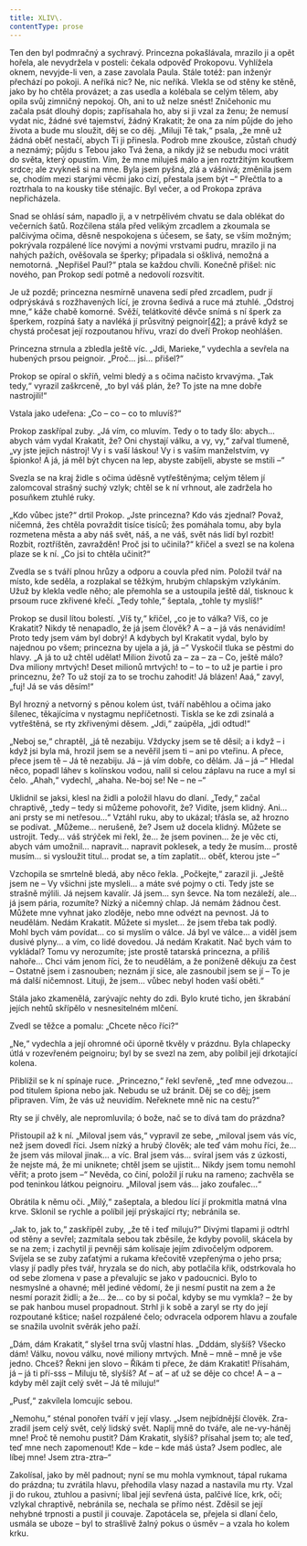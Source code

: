```yaml
---
title: XLIV\.
contentType: prose
---
```


  

Ten den byl podmračný a sychravý. Princezna pokašlávala, mrazilo ji a opět hořela, ale nevydržela v posteli: čekala odpověď Prokopovu. Vyhlížela oknem, nevyjde-li ven, a zase zavolala Paula. Stále totéž: pan inženýr přechází po pokoji. A neříká nic? Ne, nic neříká. Vlekla se od stěny ke stěně, jako by ho chtěla provázet; a zas usedla a kolébala se celým tělem, aby opila svůj zimničný nepokoj. Oh, ani to už nelze snést! Zničehonic mu začala psát dlouhý dopis; zapřísahala ho, aby si ji vzal za ženu; že nemusí vydat nic, žádné své tajemství, žádný Krakatit; že ona za ním půjde do jeho života a bude mu sloužit, děj se co děj. „Miluji Tě tak,“ psala, „že mně už žádná oběť nestačí, abych Ti ji přinesla. Podrob mne zkoušce, zůstaň chudý a neznámý; půjdu s Tebou jako Tvá žena, a nikdy již se nebudu moci vrátit do světa, který opustím. Vím, že mne miluješ málo a jen roztržitým koutkem srdce; ale zvykneš si na mne. Byla jsem pyšná, zlá a vášnivá; změnila jsem se, chodím mezi starými věcmi jako cizí, přestala jsem být –“ Přečtla to a roztrhala to na kousky tiše sténajíc. Byl večer, a od Prokopa zpráva nepřicházela.

Snad se ohlásí sám, napadlo ji, a v netrpělivém chvatu se dala oblékat do večerních šatů. Rozčilena stála před velikým zrcadlem a zkoumala se palčivýma očima, děsně nespokojena s účesem, se šaty, se vším možným; pokrývala rozpálené líce novými a novými vrstvami pudru, mrazilo ji na nahých pažích, ověšovala se šperky; připadala si ošklivá, nemožná a nemotorná. „Nepřišel Paul?“ ptala se každou chvíli. Konečně přišel: nic nového, pan Prokop sedí potmě a nedovolí rozsvítit.

Je už pozdě; princezna nesmírně unavena sedí před zrcadlem, pudr jí odprýskává s rozžhavených lící, je zrovna šedivá a ruce má ztuhlé. „Odstroj mne,“ káže chabě komorné. Svěží, telátkovité děvče snímá s ní šperk za šperkem, rozpíná šaty a navléká jí průsvitný peignoir[\[42\]](./resources/undefined); a právě když se chystá pročesat její rozpoutanou hřívu, vrazí do dveří Prokop neohlášen.

Princezna strnula a zbledla ještě víc. „Jdi, Marieke,“ vydechla a sevřela na hubených prsou peignoir. „Proč… jsi… přišel?“

Prokop se opíral o skříň, velmi bledý a s očima načisto krvavýma. „Tak tedy,“ vyrazil zaškrceně, „to byl váš plán, že? To jste na mne dobře nastrojili!“

Vstala jako udeřena: „Co – co – co to mluvíš?“

Prokop zaskřípal zuby. „Já vím, co mluvím. Tedy o to tady šlo: abych… abych vám vydal Krakatit, že? Oni chystají válku, a vy, vy,“ zařval tlumeně, „vy jste jejich nástroj! Vy i s vaší láskou! Vy i s vaším manželstvím, vy špionko! A já, já měl být chycen na lep, abyste zabíjeli, abyste se mstili –“

Svezla se na kraj židle s očima úděsně vytřeštěnýma; celým tělem jí zalomcoval strašný suchý vzlyk; chtěl se k ní vrhnout, ale zadržela ho posuňkem ztuhlé ruky.

„Kdo vůbec jste?“ drtil Prokop. „Jste princezna? Kdo vás zjednal? Považ, ničemná, žes chtěla povraždit tisíce tisíců; žes pomáhala tomu, aby byla rozmetena města a aby náš svět, náš, a ne váš, svět nás lidí byl rozbit! Rozbit, roztříštěn, zavražděn! Proč jsi to učinila?“ křičel a svezl se na kolena plaze se k ní. „Co jsi to chtěla učinit?“

Zvedla se s tváří plnou hrůzy a odporu a couvla před ním. Položil tvář na místo, kde seděla, a rozplakal se těžkým, hrubým chlapským vzlykáním. Užuž by klekla vedle něho; ale přemohla se a ustoupila ještě dál, tisknouc k prsoum ruce zkřivené křečí. „Tedy tohle,“ šeptala, „tohle ty myslíš!“

Prokop se dusil lítou bolestí. „Víš ty,“ křičel, „co je to válka? Víš, co je Krakatit? Nikdy tě nenapadlo, že já jsem člověk? A – a – já vás nenávidím! Proto tedy jsem vám byl dobrý! A kdybych byl Krakatit vydal, bylo by najednou po všem; princezna by ujela a já, já –“ Vyskočil tluka se pěstmi do hlavy. „A já to už chtěl udělat! Milion životů za – za – za – Co, ještě málo? Dva miliony mrtvých! Deset milionů mrtvých! to – to – to už je partie i pro princeznu, že? To už stojí za to se trochu zahodit! Já blázen! Aaá,“ zavyl, „fuj! Já se vás děsím!“

Byl hrozný a netvorný s pěnou kolem úst, tváří naběhlou a očima jako šílenec, těkajícíma v nystagmu nepříčetnosti. Tiskla se ke zdi zsinalá a vytřeštěná, se rty zkřivenými děsem. „Jdi,“ zaúpěla, „jdi odtud!“

„Neboj se,“ chraptěl, „já tě nezabiju. Vždycky jsem se tě děsil; a i když – i když jsi byla má, hrozil jsem se a nevěřil jsem ti – ani po vteřinu. A přece, přece jsem tě – Já tě nezabiju. Já – já vím dobře, co dělám. Já – já –“ Hledal něco, popadl láhev s kolínskou vodou, nalil si celou záplavu na ruce a myl si čelo. „Ahah,“ vydechl, „ahaha. Ne-boj se! Ne – ne –“

Uklidnil se jaksi, klesl na židli a položil hlavu do dlaní. „Tedy,“ začal chraptivě, „tedy – tedy si můžeme pohovořit, že? Vidíte, jsem klidný. Ani… ani prsty se mi netřesou…“ Vztáhl ruku, aby to ukázal; třásla se, až hrozno se podívat. „Můžeme… nerušeně, že? Jsem už docela klidný. Můžete se ustrojit. Tedy… váš strýček mi řekl, že… že jsem povinen… že je věc cti, abych vám umožnil… napravit… napravit poklesek, a tedy že musím… prostě musím… si vysloužit titul… prodat se, a tím zaplatit… oběť, kterou jste –“

Vzchopila se smrtelně bledá, aby něco řekla. „Počkejte,“ zarazil ji. „Ještě jsem ne – Vy všichni jste mysleli… a máte své pojmy o cti. Tedy jste se strašně mýlili. Já nejsem kavalír. Já jsem… syn ševce. Na tom nezáleží, ale… já jsem pária, rozumíte? Nízký a ničemný chlap. Já nemám žádnou čest. Můžete mne vyhnat jako zloděje, nebo mne odvézt na pevnost. Já to neudělám. Nedám Krakatit. Můžete si myslet… že jsem třeba tak podlý. Mohl bych vám povídat… co si myslím o válce. Já byl ve válce… a viděl jsem dusivé plyny… a vím, co lidé dovedou. Já nedám Krakatit. Nač bych vám to vykládal? Tomu vy nerozumíte; jste prostě tatarská princezna, a příliš nahoře… Chci vám jenom říci, že to neudělám, a že poníženě děkuju za čest – Ostatně jsem i zasnouben; neznám jí sice, ale zasnoubil jsem se jí – To je má další ničemnost. Lituji, že jsem… vůbec nebyl hoden vaší oběti.“

Stála jako zkamenělá, zarývajíc nehty do zdi. Bylo kruté ticho, jen škrabání jejích nehtů skřípělo v nesnesitelném mlčení.

Zvedl se těžce a pomalu: „Chcete něco říci?“

„Ne,“ vydechla a její ohromné oči úporně tkvěly v prázdnu. Byla chlapecky útlá v rozevřeném peignoiru; byl by se svezl na zem, aby políbil její drkotající kolena.

Přiblížil se k ní spínaje ruce. „Princezno,“ řekl sevřeně, „teď mne odvezou… pod titulem špiona nebo jak. Nebudu se už bránit. Děj se co děj; jsem připraven. Vím, že vás už neuvidím. Neřeknete mně nic na cestu?“

Rty se jí chvěly, ale nepromluvila; ó bože, nač se to dívá tam do prázdna?

Přistoupil až k ní. „Miloval jsem vás,“ vypravil ze sebe, „miloval jsem vás víc, než jsem dovedl říci. Jsem nízký a hrubý člověk; ale teď vám mohu říci, že… že jsem vás miloval jinak… a víc. Bral jsem vás… svíral jsem vás z úzkosti, že nejste má, že mi uniknete; chtěl jsem se ujistit… Nikdy jsem tomu nemohl věřit; a proto jsem –“ Nevěda, co činí, položil jí ruku na rameno; zachvěla se pod teninkou látkou peignoiru. „Miloval jsem vás… jako zoufalec…“

Obrátila k němu oči. „Milý,“ zašeptala, a bledou lící jí prokmitla matná vlna krve. Sklonil se rychle a políbil její prýskající rty; nebránila se.

„Jak to, jak to,“ zaskřípěl zuby, „že tě i teď miluju?“ Divými tlapami ji odtrhl od stěny a sevřel; zazmítala sebou tak zběsile, že kdyby povolil, skácela by se na zem; i zachytil ji pevněji sám kolísaje jejím zdivočelým odporem. Svíjela se se zuby zaťatými a rukama křečovitě vzepřenýma o jeho prsa; vlasy jí padly přes tvář, hryzala se do nich, aby potlačila křik, odstrkovala ho od sebe zlomena v pase a převalujíc se jako v padoucnici. Bylo to nesmyslné a ohavné; měl jediné vědomí, že ji nesmí pustit na zem a že nesmí porazit židli; a že… že… co by si počal, kdyby se mu vymkla? – že by se pak hanbou musel propadnout. Strhl ji k sobě a zaryl se rty do její rozpoutané kštice; našel rozpálené čelo; odvracela odporem hlavu a zoufale se snažila uvolnit svěrák jeho paží.

„Dám, dám Krakatit,“ slyšel trna svůj vlastní hlas. „Dddám, slyšíš? Všecko dám! Válku, novou válku, nové miliony mrtvých. Mně – mně – mně je vše jedno. Chceš? Řekni jen slovo – Říkám ti přece, že dám Krakatit! Přísahám, já – já ti pří-sss – Miluju tě, slyšíš? Ať – ať – ať už se děje co chce! A – a – kdyby měl zajít celý svět – Já tě miluju!“

„Pusť,“ zakvílela lomcujíc sebou.

„Nemohu,“ sténal ponořen tváří v její vlasy. „Jsem nejbídnější člověk. Zra-zradil jsem celý svět, celý lidský svět. Naplij mně do tváře, ale ne-vy-háněj mne! Proč tě nemohu pustit? Dám Krakatit, slyšíš? přísahal jsem to; ale teď, teď mne nech zapomenout! Kde – kde – kde máš ústa? Jsem podlec, ale líbej mne! Jsem ztra-ztra–“

Zakolísal, jako by měl padnout; nyní se mu mohla vymknout, tápal rukama do prázdna; tu zvrátila hlavu, přehodila vlasy nazad a nastavila mu rty. Vzal ji do rukou, ztuhlou a pasivní; líbal její sevřená ústa, palčivé líce, krk, oči; vzlykal chraptivě, nebránila se, nechala se přímo nést. Zděsil se její nehybné trpnosti a pustil ji couvaje. Zapotácela se, přejela si dlaní čelo, usmála se uboze – byl to strašlivě žalný pokus o úsměv – a vzala ho kolem krku.

